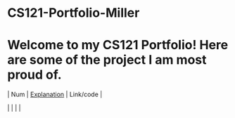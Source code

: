 # CS121-Portfolio-Miller

# Welcome to my CS121 Portfolio! Here are some of the project I am most proud of.

| Num | [Explanation]() | Link/code | 

| | | |
